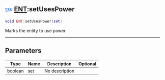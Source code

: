 ## <img src="../../.gitbook/assets/server.png" width="24" height=24 /> [ENT](https://iaswiki.rawr.dev/readme/ent):setUsesPower

```lua
void ENT:setUsesPower(set)
```

Marks the entity to use power

------
## Parameters

| Type   | Name | Description | Optional |
| ------ | ---- | ----------- | -------: |
| boolean | set | No description |  |

